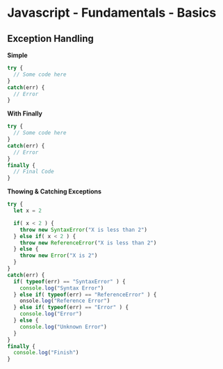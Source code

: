 # Javascript - Fundamentals - Basics

## Exception Handling


**Simple**

```javascript
try {
  // Some code here
}
catch(err) {
  // Error
}
```

**With Finally**

```javascript
try {
  // Some code here
}
catch(err) {
  // Error
}
finally {
  // Final Code
}
```

**Thowing & Catching Exceptions**

```javascript
try {
  let x = 2

  if( x < 2 ) {
    throw new SyntaxError("X is less than 2")
  } else if( x < 2 ) {
    throw new ReferenceError("X is less than 2")
  } else {
    throw new Error("X is 2")
  }
}
catch(err) {
  if( typeof(err) == "SyntaxError" ) {
    console.log("Syntax Error")
  } else if( typeof(err) == "ReferenceError" ) {
    onsole.log("Reference Error")
  } else if( typeof(err) == "Error" ) {
    console.log("Error")
  } else {
    console.log("Unknown Error")
  }
}
finally {
  console.log("Finish")
}
```


